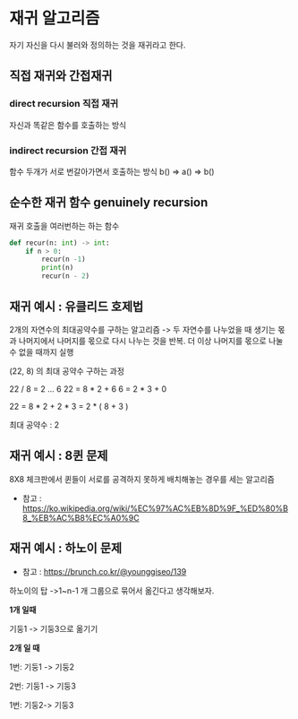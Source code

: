 # 재귀 알고리즘

자기 자신을 다시 불러와 정의하는 것을 재귀라고 한다.

## 직접 재귀와 간접재귀

### direct recursion 직접 재귀
자신과 똑같은 함수를 호출하는 방식

### indirect recursion 간접 재귀
함수 두개가 서로 번갈아가면서 호출하는 방식
b() => a() => b()

## 순수한 재귀 함수 genuinely recursion 
재귀 호출을 여러번하는 하는 함수
```python
def recur(n: int) -> int:
    if n > 0:
        recur(n -1)
        print(n)
        recur(n - 2)
```


## 재귀 예시 : 유클리드 호제법
2개의 자연수의 최대공약수를 구하는 알고리즘
-> 두 자연수를 나누었을 때 생기는 몫과 나머지에서 나머지를 몫으로 다시 나누는 것을 반복. 더 이상 나머지를 몫으로 나눌 수 없을 때까지 실행

(22, 8) 의 최대 공약수 구하는 과정

22 / 8 = 2 ... 6
22 = 8 * 2 + 6 
6 = 2 * 3 + 0

22 = 8 * 2 + 2 * 3 
   = 2 * ( 8 + 3 ) 

최대 공약수 : 2


## 재귀 예시 : 8퀸 문제

8X8 체크판에서 퀸들이 서로를 공격하지 못하게 배치해놓는 경우를 세는 알고리즘

- 참고 : https://ko.wikipedia.org/wiki/%EC%97%AC%EB%8D%9F_%ED%80%B8_%EB%AC%B8%EC%A0%9C


## 재귀 예시 : 하노이 문제
- 참고 : https://brunch.co.kr/@younggiseo/139

하노이의 탑 ->1~n-1 개 그룹으로 묶어서 옮긴다고 생각해보자.

**1개 일때**

기둥1 -> 기둥3으로 옮기기

**2개 일 때** 

1번: 기둥1 -> 기둥2

2번: 기둥1 -> 기둥3

1번: 기둥2-> 기둥3
